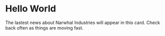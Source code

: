 # Hello World

The lastest news about Narwhal Industries will appear in this card. Check back often as things are moving fast. 